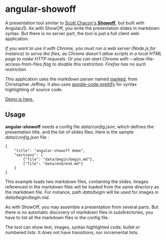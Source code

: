 # angular-showoff

A presentation tool similar to [Scott Chacon's **Showoff**](https://github.com/schacon/showoff), but built with AngularJS.
As with ShowOff, you write the presentation slides in markdown syntax. But there is no server part, the tool is just a full client
web application.

*If you want to use it with Chrome, you must run a web server (Node.js for instance) to serve the files, as Chrome doesn't
allow scripts in a local HTML page to make HTTP requests. Or you can start Chrome with* --allow-file-access-from-files *flag
to disable this restriction. Firefox has no such restriction.*

This application uses the markdown parser named [marked](https://github.com/chjj/marked), from Christopher Jeffrey. It also
uses [google-code-prettify](https://code.google.com/p/google-code-prettify/) for syntax highlighting of source code.

[Demo is here.](http://tchatel.github.com/angular-showoff/)

## Usage

**angular-showoff** needs a config file *data/config.json*, which defines the presentation title, and the list of slides files.
Here is the sample *data/config.json* file :

    {
        "title": "angular-showoff demo",
        "sections": [
            {"file": "data/begin/begin.md"},
            {"file": "data/end/end.md"}
        ]
    }

This example loads two markdown files, containing the slides. Images referenced in the markdown files will be loaded from the
same directory as the markdown file. For instance, path *data/begin* will be used for images in *data/begin/begin.md*.

As with ShowOff, you may assemble a presentation from several parts. But there is no automatic discovery of markdown files
in subdirectories, you have to list all the markdown files in the config file.

The tool can show text, images, syntax highlighted code, bullet or numbered lists. It does not have transitions, nor incremental
lists.






